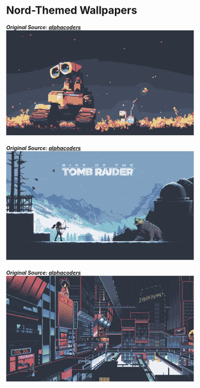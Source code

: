 # Nord-Themed Wallpapers

##### Original Source: [alphacoders](https://wall.alphacoders.com/big.php?i=1337265)![](./img/wall-01.png)
##### Original Source: [alphacoders](https://wall.alphacoders.com/big.php?i=759611)![](./img/wall-02.png)
##### Original Source: [alphacoders](https://wall.alphacoders.com/big.php?i=1129294)![](./img/wall-03.png)
